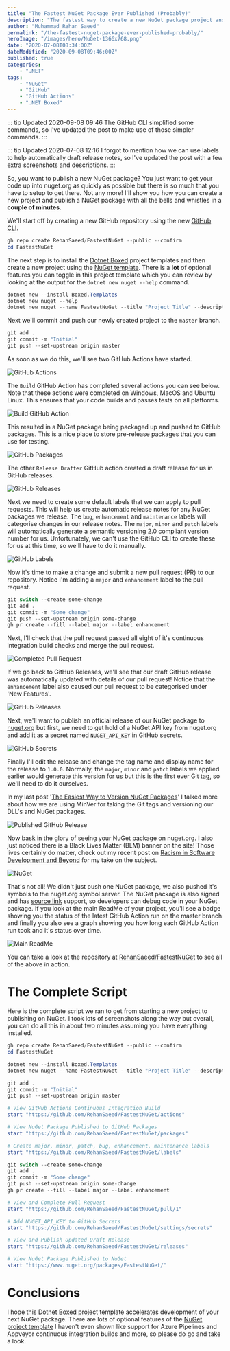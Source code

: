 ```yaml
---
title: "The Fastest NuGet Package Ever Published (Probably)"
description: "The fastest way to create a new NuGet package project and get it published with all the bells and whistles like continuous integration (CI) builds and drafted release notes."
author: "Muhammad Rehan Saeed"
permalink: "/the-fastest-nuget-package-ever-published-probably/"
heroImage: "/images/hero/NuGet-1366x768.png"
date: "2020-07-08T08:34:00Z"
dateModified: "2020-09-08T09:46:00Z"
published: true
categories:
    - ".NET"
tags:
    - "NuGet"
    - "GitHub"
    - "GitHub Actions"
    - ".NET Boxed"
---
```


::: tip Updated 2020-09-08 09:46
The GitHub CLI simplified some commands, so I've updated the post to make use of those simpler commands.
:::

::: tip Updated 2020-07-08 12:16
I forgot to mention how we can use labels to help automatically draft release notes, so I've updated the post with a few extra screenshots and descriptions.
:::

So, you want to publish a new NuGet package? You just want to get your code up into nuget.org as quickly as possible but there is so much that you have to setup to get there. Not any more! I'll show you how you can create a new project and publish a NuGet package with all the bells and whistles in a **couple of minutes**.

We'll start off by creating a new GitHub repository using the new [GitHub CLI](https://github.com/cli/cli).

```powershell
gh repo create RehanSaeed/FastestNuGet --public --confirm
cd FastestNuGet
```

The next step is to install the [Dotnet Boxed](https://github.com/Dotnet-Boxed/Templates) project templates and then create a new project using the [NuGet template](https://github.com/Dotnet-Boxed/Templates/blob/master/Docs/NuGet.md). There is a **lot** of optional features you can toggle in this project template which you can review by looking at the output for the `dotnet new nuget --help` command.

```powershell
dotnet new --install Boxed.Templates
dotnet new nuget --help
dotnet new nuget --name FastestNuGet --title "Project Title" --description "Project Description" --github-username RehanSaeed --github-project FastestNuGet
```

Next we'll commit and push our newly created project to the `master` branch.

```powershell
git add .
git commit -m "Initial"
git push --set-upstream origin master
```

As soon as we do this, we'll see two GitHub Actions have started.

![GitHub Actions](./images/GitHub-Actions-1062x551.png)

The `Build` GitHub Action has completed several actions you can see below. Note that these actions were completed on Windows, MacOS and Ubuntu Linux. This ensures that your code builds and passes tests on all platforms.

![Build GitHub Action](./images/Build-GitHub-Action-1062x700.png)

This resulted in a NuGet package being packaged up and pushed to GitHub packages. This is a nice place to store pre-release packages that you can use for testing.

![GitHub Packages](./images/GitHub-Packages-1062x551.png)

The other `Release Drafter` GitHub action created a draft release for us in GitHub releases.

![GitHub Releases](./images/GitHub-Releases-1062x600.png)

Next we need to create some default labels that we can apply to pull requests. This will help us create automatic release notes for any NuGet packages we release. The `bug`, `enhancement` and `maintenance` labels will categorise changes in our release notes. The `major`, `minor` and `patch` labels will automatically generate a semantic versioning 2.0 compliant version number for us. Unfortunately, we can't use the GitHub CLI to create these for us at this time, so we'll have to do it manually.

![GitHub Labels](./images/GitHub-Labels-1106x756.png)

Now it's time to make a change and submit a new pull request (PR) to our repository. Notice I'm adding a `major` and `enhancement` label to the pull request.

```powershell
git switch --create some-change
git add .
git commit -m "Some change"
git push --set-upstream origin some-change
gh pr create --fill --label major --label enhancement
```

Next, I'll check that the pull request passed all eight of it's continuous integration build checks and merge the pull request.

![Completed Pull Request](./images/Completed-Pull-Request-1106x756.png)

If we go back to GitHub Releases, we'll see that our draft GitHub release was automatically updated with details of our pull request! Notice that the `enhancement` label also caused our pull request to be categorised under 'New Features'.

![GitHub Releases](./images/Pull-Request-GitHub-Releases-1106x756.png)

Next, we'll want to publish an official release of our NuGet package to [nuget.org](https://www.nuget.org) but first, we need to get hold of a NuGet API key from nuget.org and add it as a secret named `NUGET_API_KEY` in GitHub secrets.

![GitHub Secrets](./images/GitHub-Secrets-1062x600.png)

Finally I'll edit the release and change the tag name and display name for the release to `1.0.0`. Normally, the `major`, `minor` and `patch` labels we applied earlier would generate this version for us but this is the first ever Git tag, so we'll need to do it ourselves.

In my last post '[The Easiest Way to Version NuGet Packages](https://rehansaeed.com/the-easiest-way-to-version-nuget-packages/)' I talked more about how we are using MinVer for taking the Git tags and versioning our DLL's and NuGet packages.

![Published GitHub Release](./images/Published-GitHub-Release-1106x756.png)

Now bask in the glory of seeing your NuGet package on nuget.org. I also just noticed there is a Black Lives Matter (BLM) banner on the site! Those lives certainly do matter, check out my recent post on [Racism in Software Development and Beyond](https://rehansaeed.com/racism-in-software-development-and-beyond/) for my take on the subject.

![NuGet](./images/NuGet-1064x848.png)

That's not all! We didn't just push one NuGet package, we also pushed it's symbols to the nuget.org symbol server. The NuGet package is also signed and has [source link](https://docs.microsoft.com/en-us/dotnet/standard/library-guidance/sourcelink) support, so developers can debug code in your NuGet package. If you look at the main ReadMe of your project, you'll see a badge showing you the status of the latest GitHub Action run on the master branch and finally you also see a graph showing you how long each GitHub Action run took and it's status over time.

![Main ReadMe](./images/Main-ReadMe-1065x652.png)

You can take a look at the repository at [RehanSaeed/FastestNuGet](https://github.com/RehanSaeed/FastestNuGet) to see all of the above in action.

# The Complete Script

Here is the complete script we ran to get from starting a new project to publishing on NuGet. I took lots of screenshots along the way but overall, you can do all this in about two minutes assuming you have everything installed.

```powershell
gh repo create RehanSaeed/FastestNuGet --public --confirm
cd FastestNuGet

dotnet new --install Boxed.Templates
dotnet new nuget --name FastestNuGet --title "Project Title" --description "Project Description" --github-username RehanSaeed --github-project FastestNuGet

git add .
git commit -m "Initial"
git push --set-upstream origin master

# View GitHub Actions Continuous Integration Build
start "https://github.com/RehanSaeed/FastestNuGet/actions"

# View NuGet Package Published to GitHub Packages
start "https://github.com/RehanSaeed/FastestNuGet/packages"

# Create major, minor, patch, bug, enhancement, maintenance labels
start "https://github.com/RehanSaeed/FastestNuGet/labels"

git switch --create some-change
git add .
git commit -m "Some change"
git push --set-upstream origin some-change
gh pr create --fill --label major --label enhancement

# View and Complete Pull Request
start "https://github.com/RehanSaeed/FastestNuGet/pull/1"

# Add NUGET_API_KEY to GitHub Secrets
start "https://github.com/RehanSaeed/FastestNuGet/settings/secrets"

# View and Publish Updated Draft Release
start "https://github.com/RehanSaeed/FastestNuGet/releases"

# View NuGet Package Published to NuGet
start "https://www.nuget.org/packages/FastestNuGet/"
```

# Conclusions

I hope this [Dotnet Boxed](https://github.com/Dotnet-Boxed/Templates) project template accelerates development of your next NuGet package. There are lots of optional features of the [NuGet project template](https://github.com/Dotnet-Boxed/Templates/blob/master/Docs/NuGet.md) I haven't even shown like support for Azure Pipelines and Appveyor continuous integration builds and more, so please do go and take a look.
